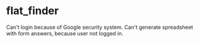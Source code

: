 # flat_finder

Can't login because of Google security system.
Can't generate spreadsheet with form answers, because user not logged in.

